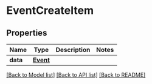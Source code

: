 # EventCreateItem

## Properties
Name | Type | Description | Notes
------------ | ------------- | ------------- | -------------
**data** | [**Event**](Event.md) |  | 

[[Back to Model list]](../README.md#documentation-for-models) [[Back to API list]](../README.md#documentation-for-api-endpoints) [[Back to README]](../README.md)


